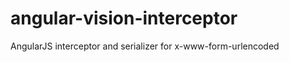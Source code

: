 angular-vision-interceptor
==========================

AngularJS interceptor and serializer for x-www-form-urlencoded
